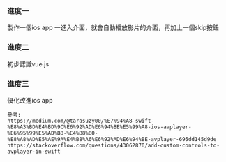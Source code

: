 ### 進度一
製作一個ios app
一進入介面，就會自動播放影片的介面，再加上一個skip按鈕

### 進度二 
初步認識vue.js

### 進度三
優化改進ios app
```
參考:
https://medium.com/@tarasuzy00/%E7%94%A8-swift-%E8%A3%BD%E4%BD%9C%E6%92%AD%E6%94%BE%E5%99%A8-ios-avplayer-%E6%95%99%E5%AD%B8-%E4%B8%80-%E8%A8%AD%E5%AE%9A%E4%B8%A6%E6%92%AD%E6%94%BE-avplayer-695dd145d9de
https://stackoverflow.com/questions/43062870/add-custom-controls-to-avplayer-in-swift
```
